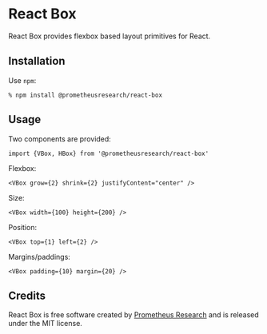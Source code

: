 React Box
=========

React Box provides flexbox based layout primitives for React.

Installation
------------

Use `npm`:

    % npm install @prometheusresearch/react-box

Usage
-----

Two components are provided:

    import {VBox, HBox} from '@prometheusresearch/react-box'

Flexbox:

    <VBox grow={2} shrink={2} justifyContent="center" />

Size:

    <VBox width={100} height={200} />

Position:

    <VBox top={1} left={2} />

Margins/paddings:

    <VBox padding={10} margin={20} />

Credits
-------

React Box is free software created by [Prometheus Research][] and is released
under the MIT license.

[Prometheus Research]: http://prometheusresearch.com
